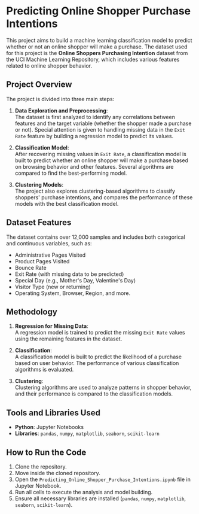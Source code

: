 # Predicting Online Shopper Purchase Intentions
This project aims to build a machine learning classification model to predict whether or not an online shopper will make a purchase. The dataset used for this project is the **Online Shoppers Purchasing Intention** dataset from the UCI Machine Learning Repository, which includes various features related to online shopper behavior.

## Project Overview

The project is divided into three main steps:
1. **Data Exploration and Preprocessing**:  
   The dataset is first analyzed to identify any correlations between features and the target variable (whether the shopper made a purchase or not). Special attention is given to handling missing data in the `Exit Rate` feature by building a regression model to predict its values.

2. **Classification Model**:  
   After recovering missing values in `Exit Rate`, a classification model is built to predict whether an online shopper will make a purchase based on browsing behavior and other features. Several algorithms are compared to find the best-performing model.

3. **Clustering Models**:  
   The project also explores clustering-based algorithms to classify shoppers' purchase intentions, and compares the performance of these models with the best classification model.

## Dataset Features

The dataset contains over 12,000 samples and includes both categorical and continuous variables, such as:
- Administrative Pages Visited
- Product Pages Visited
- Bounce Rate
- Exit Rate (with missing data to be predicted)
- Special Day (e.g., Mother's Day, Valentine's Day)
- Visitor Type (new or returning)
- Operating System, Browser, Region, and more.

## Methodology

1. **Regression for Missing Data**:  
   A regression model is trained to predict the missing `Exit Rate` values using the remaining features in the dataset.

2. **Classification**:  
   A classification model is built to predict the likelihood of a purchase based on user behavior. The performance of various classification algorithms is evaluated.

3. **Clustering**:  
   Clustering algorithms are used to analyze patterns in shopper behavior, and their performance is compared to the classification models.

## Tools and Libraries Used
- **Python**: Jupyter Notebooks
- **Libraries**: `pandas`, `numpy`, `matplotlib`, `seaborn`, `scikit-learn`

## How to Run the Code
1. Clone the repository.
2. Move inside the cloned repository.
3. Open the `Predicting_Online_Shopper_Purchase_Intentions.ipynb` file in Jupyter Notebook.
4. Run all cells to execute the analysis and model building.
5. Ensure all necessary libraries are installed (`pandas`, `numpy`, `matplotlib`, `seaborn`, `scikit-learn`).

